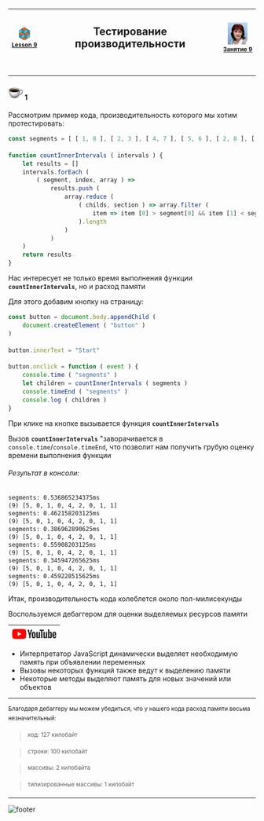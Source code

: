 [footer]: https://github.com/garevna/js-course/raw/master/images/a-level-ico.png?raw=true
[me]: https://raw.githubusercontent.com/garevna/a-level-js-lessons/master/ico/myPhoto-40.png "Ⓒ Irina Fylyppova ( garevna ) 2019"
[ico20]: https://raw.githubusercontent.com/garevna/a-level-js-lessons/master/ico/a-level-20.png
[ico25]: https://raw.githubusercontent.com/garevna/a-level-js-lessons/master/ico/a-level-25.png
[hw-30]: https://raw.githubusercontent.com/garevna/a-level-js-lessons/master/ico/briefcase-30.png
[cap-30]: https://raw.githubusercontent.com/garevna/a-level-js-lessons/master/ico/coffee-30.png
[warn-25]: https://raw.githubusercontent.com/garevna/a-level-js-lessons/master/ico/warning-25.png
[link-25]: https://raw.githubusercontent.com/garevna/a-level-js-lessons/master/ico/link-25.png
[err-20]: https://raw.githubusercontent.com/garevna/a-level-js-lessons/master/ico/no_entry-20.png
[err-25]: https://raw.githubusercontent.com/garevna/a-level-js-lessons/master/ico/no_entry-25.png
[err-30]: https://raw.githubusercontent.com/garevna/a-level-js-lessons/master/ico/no_entry-30.png
[yt-25]: https://raw.githubusercontent.com/garevna/a-level-js-lessons/master/ico/youtube-25.png
[space-800]: https://raw.githubusercontent.com/garevna/a-level-js-lessons/master/ico/space-800.png

| ![ico25] <br/><sup>[**Lesson&nbsp;9**](../lessons/lesson-09.md)</sup> | <h2>Тестирование производительности</h2>![space-800] | ![me] <br/><sup>[**Занятие&nbsp;9**](../lessons/lesson-09.md)</sup> |
|-|-|-|

_______________________________________________________________________

#### ![cap-30] 1

Рассмотрим пример кода, производительность которого мы хотим протестировать:

```javascript
const segments = [ [ 1, 8 ], [ 2, 3 ], [ 4, 7 ], [ 5, 6 ], [ 2, 8 ], [ 3, 7 ], [ 4, 6 ], [ 1, 5 ], [ 1, 6 ] ]

function countInnerIntervals ( intervals ) {
    let results = []
    intervals.forEach (
        ( segment, index, array ) =>
            results.push (
                array.reduce (
                    ( childs, section ) => array.filter (
                        item => item [0] > segment[0] && item [1] < segment[1]
                    ).length
                )
            )
    )
    return results
}
```

Нас интересует не только время выполнения функции **`countInnerIntervals`**, но и расход памяти

Для этого добавим кнопку на страницу:

```javascript
const button = document.body.appendChild (
    document.createElement ( "button" )
)

button.innerText = "Start"

button.onclick = function ( event ) {
    console.time ( "segments" )
    let children = countInnerIntervals ( segments )
    console.timeEnd ( "segments" )
    console.log ( children )
}
```

При клике на кнопке вызывается функция **`countInnerIntervals`**

Вызов **`countInnerIntervals`** "заворачивается в `console.time`/`console.timeEnd`, что позволит нам получить грубую оценку времени выполнения функции

###### Результат в консоли:

```console
segments: 0.536865234375ms
(9) [5, 0, 1, 0, 4, 2, 0, 1, 1]
segments: 0.462158203125ms
(9) [5, 0, 1, 0, 4, 2, 0, 1, 1]
segments: 0.386962890625ms
(9) [5, 0, 1, 0, 4, 2, 0, 1, 1]
segments: 0.55908203125ms
(9) [5, 0, 1, 0, 4, 2, 0, 1, 1]
segments: 0.345947265625ms
(9) [5, 0, 1, 0, 4, 2, 0, 1, 1]
segments: 0.459228515625ms
(9) [5, 0, 1, 0, 4, 2, 0, 1, 1]
```

Итак, производительность кода колеблется около пол-милисекунды

Воспользуемся дебаггером для оценки выделяемых ресурсов памяти

| [![yt-25]](https://youtu.be/nDNEiu_xwf0) |
|-|

* Интерпретатор JavaScript динамически выделяет необходимую память при объявлении переменных
* Вызовы некоторых функций также ведут к выделению памяти
* Некоторые методы выделяют память для новых значений или объектов

___________________________________

<sup>Благодаря дебаггеру мы можем убедиться, что у нашего кода расход памяти весьма незначительный:</sup>

> <sup>код:                    127 килобайт</sup>

> <sup>строки:                 100 килобайт</sup>

> <sup>массивы:                  2 килобайта</sup>

> <sup>типизированные массивы:   1 килобайт</sup>

_________________________________________________________________________

![footer]
